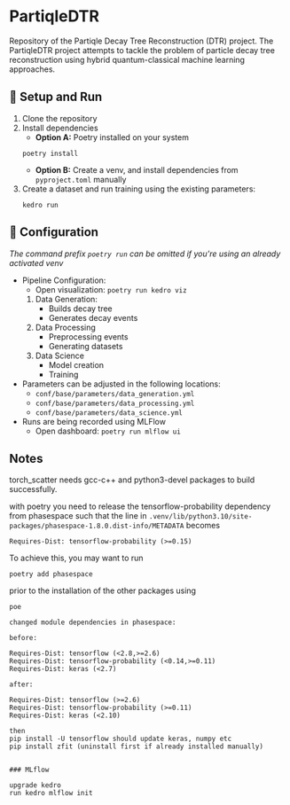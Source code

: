 # PartiqleDTR

Repository of the Partiqle Decay Tree Reconstruction (DTR) project.
The PartiqleDTR project attempts to tackle the problem of particle decay tree reconstruction using hybrid quantum-classical machine learning approaches.

## :rocket:  Setup and Run

1. Clone the repository
2. Install dependencies
   - **Option A:** Poetry installed on your system
   ```
   poetry install
   ```
   - **Option B:** Create a venv, and install dependencies from ```pyproject.toml``` manually
3. Create a dataset and run training using the existing parameters:
   ```
   kedro run
   ```

## :wrench: Configuration

*The command prefix ```poetry run``` can be omitted if you're using an already activated venv*

- Pipeline Configuration:
  - Open visualization: ```poetry run kedro viz```
  1. Data Generation:
     - Builds decay tree
     - Generates decay events
  2. Data Processing
     - Preprocessing events
     - Generating datasets
  3. Data Science
     - Model creation
     - Training
- Parameters can be adjusted in the following locations:
  - ```conf/base/parameters/data_generation.yml```
  - ```conf/base/parameters/data_processing.yml```
  - ```conf/base/parameters/data_science.yml```
- Runs are being recorded using MLFlow
  - Open dashboard: ```poetry run mlflow ui```

## Notes

torch_scatter needs gcc-c++ and python3-devel packages to build successfully.

with poetry you need to release the tensorflow-probability dependency from phasespace such that the line in ```.venv/lib/python3.10/site-packages/phasespace-1.8.0.dist-info/METADATA``` becomes
```
Requires-Dist: tensorflow-probability (>=0.15)
```
To achieve this, you may want to run
```
poetry add phasespace
```
prior to the installation of the other packages using
```
poe

changed module dependencies in phasespace:

before:

Requires-Dist: tensorflow (<2.8,>=2.6)
Requires-Dist: tensorflow-probability (<0.14,>=0.11)
Requires-Dist: keras (<2.7)

after:

Requires-Dist: tensorflow (>=2.6)
Requires-Dist: tensorflow-probability (>=0.11)
Requires-Dist: keras (<2.10)

then 
pip install -U tensorflow should update keras, numpy etc
pip install zfit (uninstall first if already installed manually)


### MLflow

upgrade kedro
run kedro mlflow init



